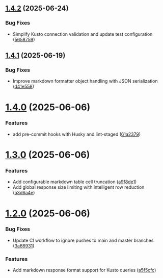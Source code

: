 ## [1.4.2](https://github.com/johnib/kusto-mcp/compare/v1.4.1...v1.4.2) (2025-06-24)


### Bug Fixes

* Simplify Kusto connection validation and update test configuration ([5658759](https://github.com/johnib/kusto-mcp/commit/5658759426cae6de5c68d62bac3b8f78598d4889))

## [1.4.1](https://github.com/johnib/kusto-mcp/compare/v1.4.0...v1.4.1) (2025-06-19)


### Bug Fixes

* Improve markdown formatter object handling with JSON serialization ([d41e558](https://github.com/johnib/kusto-mcp/commit/d41e558aa79b7a902380a17381a83d960c785182))

# [1.4.0](https://github.com/johnib/kusto-mcp/compare/v1.3.0...v1.4.0) (2025-06-06)


### Features

* add pre-commit hooks with Husky and lint-staged ([61a2379](https://github.com/johnib/kusto-mcp/commit/61a2379a84ec4bc1a622c7fa8dc8baa24293b462))

# [1.3.0](https://github.com/johnib/kusto-mcp/compare/v1.2.0...v1.3.0) (2025-06-06)


### Features

* Add configurable markdown table cell truncation ([a9f8de1](https://github.com/johnib/kusto-mcp/commit/a9f8de179b41cf734f0b0e23024182df3b1c5bcd))
* Add global response size limiting with intelligent row reduction ([a3d6a4e](https://github.com/johnib/kusto-mcp/commit/a3d6a4ee9afcc68fd4f37e1cf2280d65d2fa3620))

# [1.2.0](https://github.com/johnib/kusto-mcp/compare/v1.1.1...v1.2.0) (2025-06-06)


### Bug Fixes

* Update CI workflow to ignore pushes to main and master branches ([3a66931](https://github.com/johnib/kusto-mcp/commit/3a66931d949482df9ed38dceae90325827405751))


### Features

* Add markdown response format support for Kusto queries ([a5f5cfc](https://github.com/johnib/kusto-mcp/commit/a5f5cfcb4bc48e5c7465f4cc53fa4c25e25f83e5))
